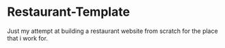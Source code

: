 # Restaurant-Template
Just my attempt at building a restaurant website from scratch for the place that i work for.
